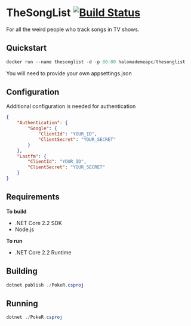 # TheSongList [![Build Status](https://travis-ci.org/halomademeapc/TheSongList.png?branch=master)](https://travis-ci.org/halomademeapc/TheSongList)
For all the weird people who track songs in TV shows.

## Quickstart
```powershell
docker run --name thesonglist -d -p 80:80 halomademeapc/thesonglist
```
You will need to provide your own appsettings.json

## Configuration
Additional configuration is needed for authentication
```json
{
    "Authentication": {
        "Google": {
            "ClientId": "YOUR_ID",
            "ClientSecret": "YOUR_SECRET"
        }
    },
    "Lastfm": {
        "ClientId": "YOUR_ID",
        "ClientSecret": "YOUR_SECRET"
    }
}
```

## Requirements
**To build**
* .NET Core 2.2 SDK
* Node.js

**To run**
* .NET Core 2.2 Runtime

## Building
```powershell
dotnet publish ./PokeR.csproj
```

## Running
```powershell
dotnet ./PokeR.csproj
```